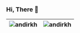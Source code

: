 ### Hi, There 👋

| <img align="center" src="https://github-readme-stats.vercel.app/api?username=andirkh&show_icons=true&theme=default&include_all_commits=true&count_private=true" alt="andirkh"  />  | <img align="center" src="https://github-readme-stats.vercel.app/api/top-langs/?username=andirkh&layout=compact&theme=default&langs_count=10&hide=tsql,css,html" alt="andirkh"  />  |
| ------------- | ------------- |

<br/>


<!--
**andirkh/andirkh** is a ✨ _special_ ✨ repository because its `README.md` (this file) appears on your GitHub profile.

Here are some ideas to get you started:

- 🔭 I’m currently working on ...
- 🌱 I’m currently learning ...
- 👯 I’m looking to collaborate on ...
- 🤔 I’m looking for help with ...
- 💬 Ask me about ...
- 📫 How to reach me: ...
- 😄 Pronouns: ...
- ⚡ Fun fact: ...
-->
